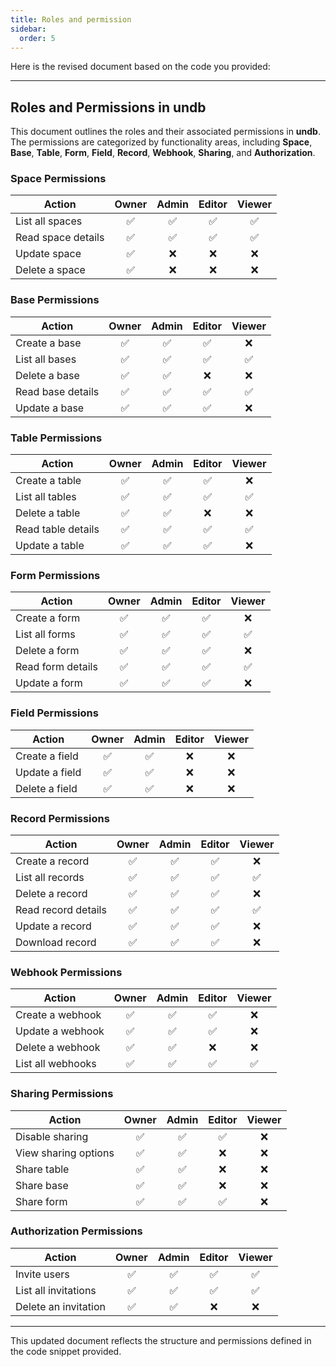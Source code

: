 ```yaml
---
title: Roles and permission
sidebar:
  order: 5
---
```


Here is the revised document based on the code you provided:

---

## Roles and Permissions in undb

This document outlines the roles and their associated permissions in **undb**. The permissions are categorized by functionality areas, including **Space**, **Base**, **Table**, **Form**, **Field**, **Record**, **Webhook**, **Sharing**, and **Authorization**.

### Space Permissions

| Action             | Owner | Admin | Editor | Viewer |
| ------------------ | :---: | :---: | :----: | :----: |
| List all spaces    |  ✅   |  ✅   |   ✅   |   ✅   |
| Read space details |  ✅   |  ✅   |   ✅   |   ✅   |
| Update space       |  ✅   |  ❌   |   ❌   |   ❌   |
| Delete a space     |  ✅   |  ❌   |   ❌   |   ❌   |

### Base Permissions

| Action            | Owner | Admin | Editor | Viewer |
| ----------------- | :---: | :---: | :----: | :----: |
| Create a base     |  ✅   |  ✅   |   ✅   |   ❌   |
| List all bases    |  ✅   |  ✅   |   ✅   |   ✅   |
| Delete a base     |  ✅   |  ✅   |   ❌   |   ❌   |
| Read base details |  ✅   |  ✅   |   ✅   |   ✅   |
| Update a base     |  ✅   |  ✅   |   ✅   |   ❌   |

### Table Permissions

| Action             | Owner | Admin | Editor | Viewer |
| ------------------ | :---: | :---: | :----: | :----: |
| Create a table     |  ✅   |  ✅   |   ✅   |   ❌   |
| List all tables    |  ✅   |  ✅   |   ✅   |   ✅   |
| Delete a table     |  ✅   |  ✅   |   ❌   |   ❌   |
| Read table details |  ✅   |  ✅   |   ✅   |   ✅   |
| Update a table     |  ✅   |  ✅   |   ✅   |   ❌   |

### Form Permissions

| Action            | Owner | Admin | Editor | Viewer |
| ----------------- | :---: | :---: | :----: | :----: |
| Create a form     |  ✅   |  ✅   |   ✅   |   ❌   |
| List all forms    |  ✅   |  ✅   |   ✅   |   ✅   |
| Delete a form     |  ✅   |  ✅   |   ✅   |   ❌   |
| Read form details |  ✅   |  ✅   |   ✅   |   ✅   |
| Update a form     |  ✅   |  ✅   |   ✅   |   ❌   |

### Field Permissions

| Action         | Owner | Admin | Editor | Viewer |
| -------------- | :---: | :---: | :----: | :----: |
| Create a field |  ✅   |  ✅   |   ❌   |   ❌   |
| Update a field |  ✅   |  ✅   |   ❌   |   ❌   |
| Delete a field |  ✅   |  ✅   |   ❌   |   ❌   |

### Record Permissions

| Action              | Owner | Admin | Editor | Viewer |
| ------------------- | :---: | :---: | :----: | :----: |
| Create a record     |  ✅   |  ✅   |   ✅   |   ❌   |
| List all records    |  ✅   |  ✅   |   ✅   |   ✅   |
| Delete a record     |  ✅   |  ✅   |   ✅   |   ❌   |
| Read record details |  ✅   |  ✅   |   ✅   |   ✅   |
| Update a record     |  ✅   |  ✅   |   ✅   |   ❌   |
| Download record     |  ✅   |  ✅   |   ✅   |   ❌   |

### Webhook Permissions

| Action            | Owner | Admin | Editor | Viewer |
| ----------------- | :---: | :---: | :----: | :----: |
| Create a webhook  |  ✅   |  ✅   |   ✅   |   ❌   |
| Update a webhook  |  ✅   |  ✅   |   ✅   |   ❌   |
| Delete a webhook  |  ✅   |  ✅   |   ❌   |   ❌   |
| List all webhooks |  ✅   |  ✅   |   ✅   |   ✅   |

### Sharing Permissions

| Action               | Owner | Admin | Editor | Viewer |
| -------------------- | :---: | :---: | :----: | :----: |
| Disable sharing      |  ✅   |  ✅   |   ✅   |   ❌   |
| View sharing options |  ✅   |  ✅   |   ❌   |   ❌   |
| Share table          |  ✅   |  ✅   |   ❌   |   ❌   |
| Share base           |  ✅   |  ✅   |   ❌   |   ❌   |
| Share form           |  ✅   |  ✅   |   ✅   |   ❌   |

### Authorization Permissions

| Action               | Owner | Admin | Editor | Viewer |
| -------------------- | :---: | :---: | :----: | :----: |
| Invite users         |  ✅   |  ✅   |   ✅   |   ✅   |
| List all invitations |  ✅   |  ✅   |   ✅   |   ✅   |
| Delete an invitation |  ✅   |  ✅   |   ❌   |   ❌   |

---

This updated document reflects the structure and permissions defined in the code snippet provided.
